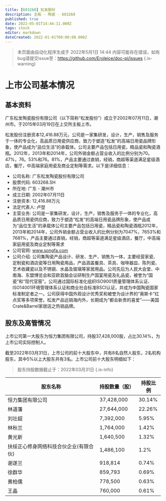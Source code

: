 ```yaml
---
title: [603268] 松发股份
description: 主板 - 陶瓷 - 603268
published: true
date: 2022-05-01T14:44:11.000Z
tags: stock
editor: markdown
dateCreated: 2022-01-01T00:00:00.000Z
---
```


> 本页面由自动化程序生成于 2022年5月1日 14:44
> 内容可能存在错误，如有bug请提交issue至：https://github.com/Eroleice/doc-pi/issues
{.is-warning}

# 上市公司基本情况

## 基本资料

广东松发陶瓷股份有限公司（以下简称“松发股份”）成立于2002年07月11日，潮州市。于2015年03月19日在上交所主板上市。

松发股份注册资本12,416.88万元，公司是一家集研发，设计，生产，销售及服务于一体的专业化，高品质日用瓷供应商，致力于塑造“松发”的高端日用瓷品牌形象，使产品成为“品位生活”的承载体。公司主要产品包括日用瓷，精品瓷和陶瓷酒瓶。2012年，2013年和2014年，公司外销金额占营业收入的比例分别为70。47%，76。53%和76。81%，产品主要通过直销，经销，商超等渠道满足星级酒店，餐厅，中高端家庭用瓷及商业定制等需求。以下是详细信息：

- 公司名称: 广东松发陶瓷股份有限公司
- 股票代码: 603268.SH
- 所在地: 广东 - 潮州市
- 成立日期: 2002年07月11日
- 注册资本: 12,416.88万元
- 法定代表人: 卢堃
- 主营业务: 公司是一家集研发，设计，生产，销售及服务于一体的专业化，高品质日用瓷供应商，致力于塑造“松发”的高端日用瓷品牌形象，使产品成为“品位生活”的承载体公司主要产品包括日用瓷，精品瓷和陶瓷酒瓶2012年，2013年和2014年，公司外销金额占营业收入的比例分别为7047%，7653%和7681%，产品主要通过直销，经销，商超等渠道满足星级酒店，餐厅，中高端家庭用瓷及商业定制等需求
- 公司官网: www.songfa.com
- 公司介绍: 公司集陶瓷产品设计、研发、生产、销售为一体，主要经营家瓷、定制瓷和酒店瓷等日用陶瓷用品，产品涵盖餐具、茶具、咖啡器皿、陈列瓷、艺术收藏瓷以及不锈钢、水晶及玻璃等家居用品。公司先后为人民大会堂、中南海、东盟博览会和亚欧首脑会议研制生产国宴用瓷及礼品瓷，被誉为“国瓷”和“现代官窑”。公司通过国际标准化组织ISO9001质量管理体系认证、ISO14001环境管理体系认证和商业社会标准BSCI认证，并成为中国陶瓷国家标准制定者之一。公司获得中国外观设计优秀奖和被誉为设计界的“奥斯卡”红点奖等多项荣誉。松发产品远销海内外，长期成为“都会新贵的喜爱”——美国Crate&Barrel家居店之热销品牌。


## 股东及高管情况

上市公司第一大股东为恒力集团有限公司，持股37,428,000股，占比30.14%，为上市公司实际控制人。

截至2022年03月31日，上市公司的前十大股东中，共有8名自然人股东，2名机构股东，其中5%以上大股东共有3名。上市公司前十大股东明细如下：

> 股东持股数据截止于：2022年03月31日
{.is-info}

| 股东名称 | 持股数量（股） | 持股比例 |
| --- | --- | --- |
| 恒力集团有限公司 | 37,428,000 | 30.14% |
| 林道藩 | 27,644,000 | 22.26% |
| 刘壮超 | 7,392,000 | 5.95% |
| 林秋兰 | 1,764,000 | 1.42% |
| 黄光新 | 1,640,500 | 1.32% |
| 扶绥正心修身网络科技合伙企业(有限合伙) | 1,486,100 | 1.2% |
| 谢遂兰 | 918,814 | 0.74% |
| 徐群华 | 859,793 | 0.69% |
| 黄柏儒 | 778,500 | 0.63% |
| 王晶 | 760,000 | 0.61% |




